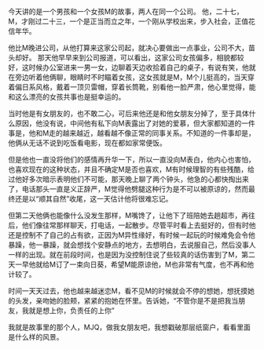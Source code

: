 
今天讲的是一个男孩和一个女孩M的故事，两人在同一个公司。 他，二十七，M，才刚过二十三，一个是正当而立之年，一个刚从学校出来，步入社会，正值花信年华。

他比M晚进公司，从他打算来这家公司起，就决心要做出一点事业，公司不大，苗头却好。 那天他早早来到公司报道，可以看出，这家公司女孩偏多，相貌都较好，这时候办公室进来一男一女，边聊着天边收拾着自己的桌子，有说有笑，他就在旁边听着他俩聊，眼睛时不时瞄着女孩，这女孩就是M，M个儿挺高的，当天穿着偏日系风格，戴着一顶贝雷帽，穿着长筒靴，别看他一脸严肃，他心里觉得，能和这么漂亮的女孩共事也是挺幸运的。

当时他是有女朋友的，也不敢二心，可后来他还是和他女朋友分掉了，至于具体什么原因，他没有说，中间他有私下向M表露出了对她的爱慕，但大家都知道的一件事是，他和M走的越来越近，越看越不像正常的同事关系。不知道的一件事却是，他俩从无话不说到吃饭看电影，现在都如家常便饭。

但是他也一直没将他们的感情再升华一下，所以一直没向M表白，他内心也害怕，也喜欢现在的这种状态，并且不确定M是否也喜欢，M有时候理智的有些残酷，给过他好多次暗示表明他们不可能，那天晚上聊了两个钟头，他急的心都快掏出来了，电话那头一直是义正辞严，M觉得他劈腿这种行为是不可以被原谅的，然而最终还是以“顺其自然”收尾，这一天估计他将很难忘记。

但第二天他俩也能像什么没发生那样，M嘴馋了，让他下了班陪她去趟超市，再往后，他们像往常那样聊天，打电话，一起散步。尽管平时看上去挺好的，但有时他还是控制不了自己的占有欲，正因为M异性缘好，有时候一起玩的时候难免会令他暴躁，他一暴躁，就会想找个安静点的地方，去想明白，去说服自己，然后没事人一样的出现。就在前段时间，也是因为没控制住说了些较真的话伤害到了M，第二天一早他就给M订了一束向日葵，希望M能原谅他，M也非常有气度，也不再和他计较了。

时间一天天过去，他也越来越迷恋M，看不见M的时候就会不停的想她，想抚摸她的头发，亲吻她的脸颊，紧紧的抱她在怀里。告诉她，“不管你是不是把我当朋友，我就是想上你，负责任的上你”

我就是故事里的那个人，MJQ，做我女朋友吧，我想戳破那层纸窗户，看看里面是什么样的风景。